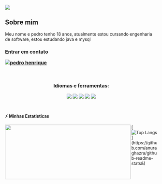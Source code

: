 
![](https://user-images.githubusercontent.com/74038190/225813708-98b745f2-7d22-48cf-9150-083f1b00d6c9.gif)
<br>
<h2>Sobre mim</h2>
<p>Meu nome e pedro tenho 18 anos, atualmente estou cursando engenharia de software, estou estudando java e mysql </p> 

<h3> Entrar em contato
<p align="left">

<a href="https://www.linkedin.com/in/pedro-henrique-dev" target="blank"><img align="center" src="https://img.shields.io/badge/LinkedIn-0A66C2.svg?style=for-the-badge&logo=LinkedIn&logoColor=white" alt="pedro henrique"/></a>   
</p>
</h3>

<br>
<h3 align="center">Idiomas e ferramentas:</h3>
<p align="center">
<img src="https://ziadoua.github.io/m3-Markdown-Badges/badges/Java/java2.svg"/>
<img src="https://img.shields.io/badge/Git-F05032.svg?style=for-the-badge&logo=Git&logoColor=white"/>
<img src="https://img.shields.io/badge/GitHub-181717.svg?style=for-the-badge&logo=GitHub&logoColor=white"/>
<img src="https://img.shields.io/badge/Linux-FCC624.svg?style=for-the-badge&logo=Linux&logoColor=black"/>
<img src="https://img.shields.io/badge/MySQL-4479A1.svg?style=for-the-badge&logo=MySQL&logoColor=white"/>
     
</p>

<br>

<b>⚡ Minhas Estatisticas</b>

<div align="left">  
<img height="180" width="415" align="left" src="https://github-readme-stats.vercel.app/api?username=pedro-henrique1&_icons=true&theme=github_dark&count_private=true&include_all_commits&show_icons=true&count_private=true&hide_border=true"/>

  [![Top Langs](https://github-readme-stats.vercel.app/api/top-langs/?username=pedro-henrique1&layout=compact&theme=github_dark&align="left"&width="430")](https://github.com/anuraghazra/github-readme-stats&)
</div>
